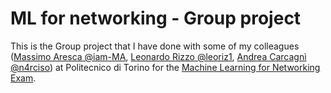 # ML for networking - Group project

This is the Group project that I have done with some of my colleagues ([Massimo Aresca @iam-MA](https://www.github.com/iam-MA), [Leonardo Rizzo @leoriz1](https://www.github.com/leoriz1), [Andrea Carcagnì @n4rciso](https://www.github.com/n4rciso)) at Politecnico di Torino for the [Machine Learning for Networking Exam](https://didattica.polito.it/pls/portal30/gap.pkg_guide.viewGap?p_cod_ins=01DSMUV&p_a_acc=2024&p_header=S&p_lang=&multi=N).

